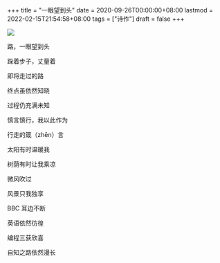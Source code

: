 +++
title = "一眼望到头"
date = 2020-09-26T00:00:00+08:00
lastmod = 2022-02-15T21:54:58+08:00
tags = ["诗作"]
draft = false
+++

![](https://images.yidajiabei.xyz/poetry-yiyanwangdaotou.jpg "")

路，一眼望到头

跺着步子，丈量着

即将走过的路

终点虽依然知晓

过程仍充满未知

慎言慎行，我以此作为

行走的箴（zhēn）言

太阳有时温暖我

树荫有时让我乘凉

微风吹过

风景只我独享

BBC 耳边不断

英语依然彷徨

编程三获欣喜

自知之路依然漫长
